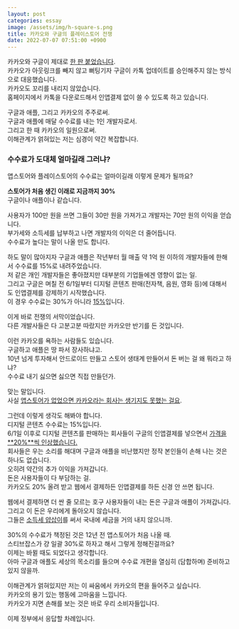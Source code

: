 ```yaml
---
layout: post
categories: essay
image: /assets/img/h-square-s.png
title: 카카오와 구글의 플레이스토어 전쟁
date: 2022-07-07 07:51:00 +0900
---
```


카카오와 구글이 제대로 [한 판 붙었습니다](https://byline.network/2022/07/0706/).  
카카오가 아웃링크를 빼지 않고 뻐팅기자 구글이 카톡 업데이트를 승인해주지 않는 방식으로 대응했습니다.    
카카오도 꼬리를 내리지 않았습니다.  
홈페이지에서 카톡을 다운로드해서 인앱결제 없이 쓸 수 있도록 하고 있습니다.

구글과 애플, 그리고 카카오의 주주로써.  
구글과 애플에 매달 수수료를 내는 1인 개발자로서.  
그리고 한 때 카카오의 일원으로써.  
이해관계가 얽혀있는 저는 심경이 약간 복잡합니다.

### 수수료가 도대체 얼마길래 그러냐?
앱스토어와 플레이스토어의 수수료는 얼마이길래 이렇게 문제가 될까요?  

**스토어가 처음 생긴 이래로 지금까지 30%**  
구글이나 애플이나 같습니다.

사용자가 100만 원을 쓰면 그들이 30만 원을 가져가고 개발자는 70만 원의 이익을 얻습니다.  
부가세와 소득세를 납부하고 나면 개발자의 이익은 더 줄어듭니다.  
수수료가 높다는 말이 나올 만도 합니다.

하도 말이 많아지자 구글과 애플은 작년부터 월 매출 약 1억 원 이하의 개발자들에 한해서 수수료를 15%로 내려주었습니다.  
저 같은 개인 개발자들은 좋아졌지만 대부분의 기업들에겐 영향이 없는 일.  
그리고 구글은 며칠 전 6/1일부터 디지털 콘텐츠 판매(전자책, 음원, 영화 등)에 대해서도 인앱결제를 강제하기 시작했습니다.  
이 경우 수수료는 30%가 아니라 [15%](https://android-developers.googleblog.com/2021/06/continuing-to-boost-developer-success.html)입니다.

이게 바로 전쟁의 서막이었습니다.  
다른 개발사들은 다 고분고분 따랐지만 카카오만 반기를 든 것입니다.

이런 카카오를 욕하는 사람들도 있습니다.    
구글하고 애플은 땅 파서 장사하냐고.  
10년 넘게 투자해서 안드로이드 만들고 스토어 생태계 만들어서 돈 버는 걸 왜 뭐라고 하냐?  
수수료 내기 싫으면 싫으면 직접 만들던가.

맞는 말입니다.  
사실 [앱스토어가 없었으면 카카오라는 회사는 생기지도 못했는 걸요](/essay/2020/11/10/%EC%95%B1%EC%8A%A4%ED%86%A0%EC%96%B4%EB%8A%94-%EC%8A%A4%ED%8B%B0%EB%B8%8C%EC%9E%A1%EC%8A%A4%EA%B0%80-%EA%B0%9C%EB%B0%9C%EC%9E%90%EB%93%A4%EC%97%90%EA%B2%8C-%EC%A3%BC%EA%B3%A0%EA%B0%84-%EC%84%A0%EB%AC%BC.html).

그런데 이렇게 생각도 해봐야 합니다.  
디지털 콘텐츠 수수료는 15%입니다.  
6/1일 이후로 디지털 콘텐츠를 판매하는 회사들이 구글의 인앱결제를 넣으면서 [가격을 **20%**씩 인상했습니다.](/essay/2022/06/10/android-ranking.html)  
회사들은 우는 소리를 해대며 구글과 애플을 비난했지만 정작 본인들이 손해 나는 것은 하나도 없습니다.  
오히려 약간의 추가 이익을 가져갑니다.  
돈은 사용자들이 다 부담하는 걸.  
카카오도 20% 올려 받고 웹에서 결제하든 인앱결제를 하든 신경 안 쓰면 됩니다.

웹에서 결제하면 더 싼 줄 모르는 호구 사용자들이 내는 돈은 구글과 애플이 가져갑니다.  
그리고 이 돈은 우리에게 돌아오지 않습니다.  
그들은 [소득세 얍삽이](https://www.chosun.com/economy/industry-company/2022/04/16/ER4Z33NIXVBBBJDIAHUEK3AFVM/)를 써서 국내에 세금을 거의 내지 않으니까. 

30%의 수수료가 책정된 것은 12년 전 앱스토어가 처음 나올 때.  
스티브잡스가 걍 일괄 30%로 하자고 해서 그렇게 정해진걸까요?  
이제는 바뀔 때도 되었다고 생각합니다.  
아마 구글과 애플도 세상의 목소리를 들으며 수수료 개편을 열심히 (담합하며) 준비하고 있지 않을까.

이해관계가 얽혀있지만 저는 이 싸움에서 카카오의 편을 들어주고 싶습니다.  
카카오의 용기 있는 행동에 고마움을 느낍니다.    
카카오가 지면 손해를 보는 것은 바로 우리 소비자들입니다.    

이제 정부에서 응답할 차례입니다.